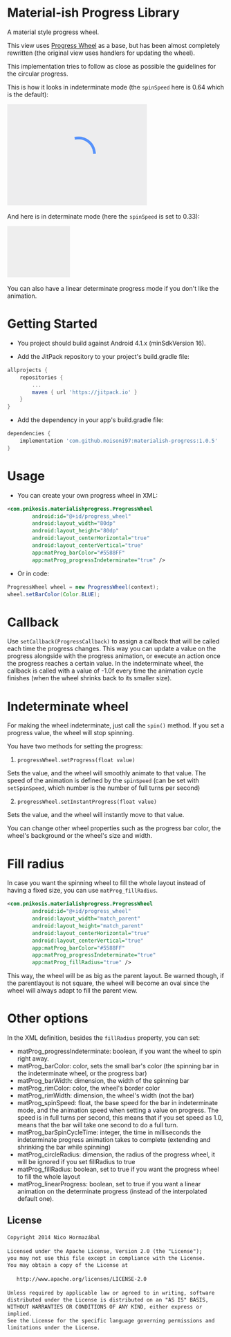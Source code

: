 # Material-ish Progress Library

A material style progress wheel.

This view uses [Progress Wheel](https://github.com/Todd-Davies/ProgressWheel) as a base, but has been almost completely rewritten (the original view uses handlers for updating the wheel).

This implementation tries to follow as close as possible the guidelines for the circular progress.

This is how it looks in indeterminate mode (the `spinSpeed` here is 0.64 which is the default):

![spinning wheel](art/spinning_wheel.gif)

And here is in determinate mode (here the `spinSpeed` is set to 0.33):

![spinning wheel](art/spinning_wheel_progress.gif)

You can also have a linear determinate progress mode if you don't like the animation.

# Getting Started

* You project should build against Android 4.1.x (minSdkVersion 16).

* Add the JitPack repository to your project's build.gradle file:

```gradle
allprojects {
    repositories {
        ...
        maven { url 'https://jitpack.io' }
    }
}
```

* Add the dependency in your app's build.gradle file:

```gradle
dependencies {
    implementation 'com.github.moisoni97:materialish-progress:1.0.5'
}
```

# Usage

* You can create your own progress wheel in XML:

```xml
<com.pnikosis.materialishprogress.ProgressWheel
        android:id="@+id/progress_wheel"
        android:layout_width="80dp"
        android:layout_height="80dp"
        android:layout_centerHorizontal="true"
        android:layout_centerVertical="true"
        app:matProg_barColor="#5588FF"
        app:matProg_progressIndeterminate="true" />
```

* Or in code:

```Java
ProgressWheel wheel = new ProgressWheel(context);
wheel.setBarColor(Color.BLUE);
```

# Callback

Use `setCallback(ProgressCallback)` to assign a callback that will be called each time the progress changes. This way you can update a value on the progress alongside with the progress animation, or execute an action once the progress reaches a certain value. In the indeterminate wheel, the callback is called with a value of -1.0f every time the animation cycle finishes (when the wheel shrinks back to its smaller size).

# Indeterminate wheel

For making the wheel indeterminate, just call the `spin()` method. If you set a progress value, the wheel will stop spinning.

You have two methods for setting the progress:

1. `progressWheel.setProgress(float value)`

Sets the value, and the wheel will smoothly animate to that value. The speed of the animation is defined by the `spinSpeed` (can be set with `setSpinSpeed`, which number is the number of full turns per second)

2. `progressWheel.setInstantProgress(float value)`

Sets the value, and the wheel will instantly move to that value.

You can change other wheel properties such as the progress bar color, the wheel's background or the wheel's size and width.

# Fill radius

In case you want the spinning wheel to fill the whole layout instead of having a fixed size, you can use `matProg_fillRadius`.

```xml
<com.pnikosis.materialishprogress.ProgressWheel
        android:id="@+id/progress_wheel"
        android:layout_width="match_parent"
        android:layout_height="match_parent"
        android:layout_centerHorizontal="true"
        android:layout_centerVertical="true"
        app:matProg_barColor="#5588FF"
        app:matProg_progressIndeterminate="true"
        app:matProg_fillRadius="true" />
```

This way, the wheel will be as big as the parent layout. Be warned though, if the parentlayout is not square, the wheel will become an oval since the wheel will always adapt to fill the parent view.

# Other options

In the XML definition, besides the `fillRadius` property, you can set:

* matProg_progressIndeterminate: boolean, if you want the wheel to spin right away.
* matProg_barColor: color, sets the small bar's color (the spinning bar in the indeterminate wheel, or the progress bar)
* matProg_barWidth: dimension, the width of the spinning bar
* matProg_rimColor: color, the wheel's border color
* matProg_rimWidth: dimension, the wheel's width (not the bar)
* matProg_spinSpeed: float, the base speed for the bar in indeterminate mode, and the animation speed when setting a value on progress. The speed is in full turns per second, this means that if you set speed as 1.0, means that the bar will take one second to do a full turn.
* matProg_barSpinCycleTime: integer, the time in milliseconds the indeterminate progress animation takes to complete (extending and shrinking the bar while spinning)
* matProg_circleRadius: dimension, the radius of the progress wheel, it will be ignored if you set fillRadius to true
* matProg_fillRadius: boolean, set to true if you want the progress wheel to fill the whole layout
* matProg_linearProgress: boolean, set to true if you want a linear animation on the determinate progress (instead of the interpolated default one).

License
-------

    Copyright 2014 Nico Hormazábal

    Licensed under the Apache License, Version 2.0 (the "License");
    you may not use this file except in compliance with the License.
    You may obtain a copy of the License at

       http://www.apache.org/licenses/LICENSE-2.0

    Unless required by applicable law or agreed to in writing, software
    distributed under the License is distributed on an "AS IS" BASIS,
    WITHOUT WARRANTIES OR CONDITIONS OF ANY KIND, either express or implied.
    See the License for the specific language governing permissions and
    limitations under the License.
